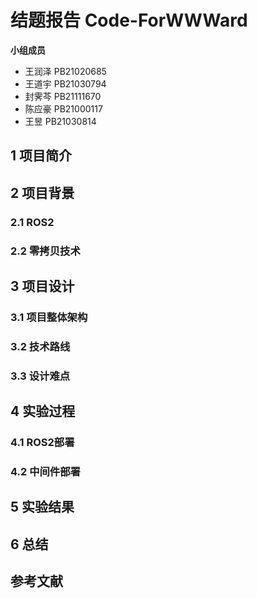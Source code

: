 # 结题报告 Code-ForWWWard

**小组成员**

* 王润泽 PB21020685
* 王道宇 PB21030794
* 封霁芩 PB21111670
* 陈应豪 PB21000117
* 王昱     PB21030814





## 1 项目简介



## 2 项目背景

### 2.1 ROS2

### 2.2 零拷贝技术





## 3 项目设计

### 3.1 项目整体架构



### 3.2 技术路线



### 3.3 设计难点



## 4 实验过程

### 4.1 ROS2部署

### 4.2 中间件部署

### 



## 5 实验结果



## 6 总结





## 参考文献
